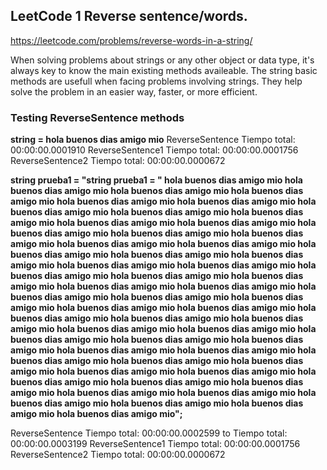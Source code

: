 ## LeetCode 1 Reverse sentence/words.
https://leetcode.com/problems/reverse-words-in-a-string/

When solving problems about strings or any other object or data type, it's always key to know the main existing methods availeable.
The string basic methods are usefull when facing problems involving strings. They help solve the problem in an easier way, faster, or more efficient.

### Testing ReverseSentence methods

**string = hola buenos dias amigo mio**
ReverseSentence		Tiempo total: 00:00:00.0001910
ReverseSentence1	Tiempo total: 00:00:00.0001756
ReverseSentence2	 Tiempo total: 00:00:00.0000672


**string prueba1 = 
"string prueba1 = "
hola buenos dias amigo mio hola buenos dias amigo mio hola buenos dias amigo mio hola buenos dias amigo mio hola buenos dias amigo mio
hola buenos dias amigo mio hola buenos dias amigo mio hola buenos dias amigo mio hola buenos dias amigo mio hola buenos dias amigo mio
hola buenos dias amigo mio hola buenos dias amigo mio hola buenos dias amigo mio hola buenos dias amigo mio hola buenos dias amigo mio
hola buenos dias amigo mio hola buenos dias amigo mio hola buenos dias amigo mio hola buenos dias amigo mio hola buenos dias amigo mio
hola buenos dias amigo mio hola buenos dias amigo mio hola buenos dias amigo mio hola buenos dias amigo mio hola buenos dias amigo mio
hola buenos dias amigo mio hola buenos dias amigo mio hola buenos dias amigo mio hola buenos dias amigo mio hola buenos dias amigo mio
hola buenos dias amigo mio hola buenos dias amigo mio hola buenos dias amigo mio hola buenos dias amigo mio hola buenos dias amigo mio
hola buenos dias amigo mio hola buenos dias amigo mio hola buenos dias amigo mio hola buenos dias amigo mio hola buenos dias amigo mio
hola buenos dias amigo mio hola buenos dias amigo mio hola buenos dias amigo mio hola buenos dias amigo mio hola buenos dias amigo mio
hola buenos dias amigo mio hola buenos dias amigo mio hola buenos dias amigo mio hola buenos dias amigo mio hola buenos dias amigo mio
hola buenos dias amigo mio hola buenos dias amigo mio hola buenos dias amigo mio hola buenos dias amigo mio hola buenos dias amigo mio";**

ReverseSentence		Tiempo total: 00:00:00.0002599 to Tiempo total: 00:00:00.0003199
ReverseSentence1	Tiempo total: 00:00:00.0001756
ReverseSentence2	 Tiempo total: 00:00:00.0000672